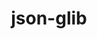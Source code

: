 ---
title: "json-glib"
layout: cache
categories: [package, develop]
meta: {"compilers": ["none"], "num_specs": 3, "num_specs_by_stack": {"e4s": 3, "root": 3}, "oss": ["ubuntu22.04"], "platforms": ["linux"], "stacks": ["e4s", "root"], "targets": ["x86_64_v3"], "versions": ["1.6.6"]}
spec_details: [{"compiler": "none", "hash": "5qktyugvnokbpdkm6in3ugn4vq677ujs", "os": "ubuntu22.04", "platform": "linux", "size": "-", "stacks": ["e4s", "root"], "target": "x86_64_v3", "variants": ["build_system=meson", "buildtype=release", "default_library:=shared", "~strip"], "versions": ["1.6.6"]}, {"compiler": "none", "hash": "pmoxksr6fwtufcqbt47h6sc7e3ku6jfs", "os": "ubuntu22.04", "platform": "linux", "size": "-", "stacks": ["e4s", "root"], "target": "x86_64_v3", "variants": ["build_system=meson", "buildtype=release", "default_library:=shared", "~strip"], "versions": ["1.6.6"]}, {"compiler": "none", "hash": "uxj5y4icdkarqwmjoxztb2bjtpsznlk4", "os": "ubuntu22.04", "platform": "linux", "size": "-", "stacks": ["e4s", "root"], "target": "x86_64_v3", "variants": ["build_system=meson", "buildtype=release", "default_library:=shared", "~strip"], "versions": ["1.6.6"]}]
---